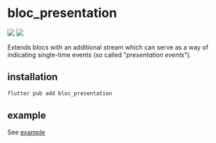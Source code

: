 # bloc_presentation

[![](https://img.shields.io/pub/v/bloc_presentation.svg?logo=dart)](https://pub.dev/packages/bloc_presentation)
[![](https://github.com/leancodepl/bloc_presentation/workflows/test/badge.svg)](https://github.com/leancodepl/bloc_presentation/actions)

Extends blocs with an additional stream which can serve as a way of indicating single-time events (so called "_presentation events_").

## installation

```sh
flutter pub add bloc_presentation
```

## example

See [example](example/lib)
